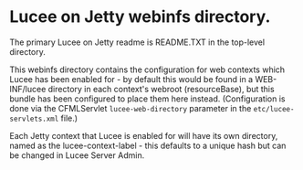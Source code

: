 # Lucee on Jetty webinfs directory.

The primary Lucee on Jetty readme is README.TXT in the top-level directory.

This webinfs directory contains the configuration for web contexts which Lucee
has been enabled for - by default this would be found in a WEB-INF/lucee
directory in each context's webroot (resourceBase), but this bundle has been
configured to place them here instead.
(Configuration is done via the CFMLServlet `lucee-web-directory` parameter in
the `etc/lucee-servlets.xml` file.)

Each Jetty context that Lucee is enabled for will have its own directory, named
as the lucee-context-label - this defaults to a unique hash but can be changed
in Lucee Server Admin.
